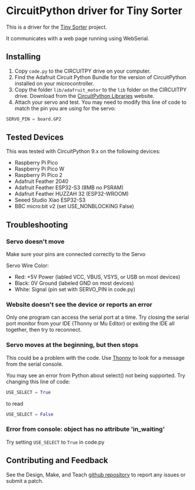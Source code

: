 # CircuitPython driver for Tiny Sorter

This is a driver for the [Tiny Sorter](https://designmakeandteach.com/projects/tiny-sorter) project.

It communicates with a web page running using WebSerial.

## Installing

1. Copy `code.py` to the CIRCUITPY drive on your computer.
2. Find the Adafruit Circuit Python Bundle for the version of CircuitPython
installed on your microcontroller.
3. Copy the folder `lib/adafruit_motor` to the `lib` folder on
the CIRCUITPY drive. Download from the
[CircuitPython Libraries](https://circuitpython.org/libraries) website.
4. Attach your servo and test. You may need to modify this line of
code to match the pin you are using for the servo:

```Python
SERVO_PIN = board.GP2
```

## Tested Devices

This was tested with CircuitPython 9.x on the following devices:

- Raspberry Pi Pico
- Raspberry Pi Pico W
- Raspberry Pi Pico 2
- Adafruit Feather 2040
- Adafruit Feather ESP32-S3 (8MB no PSRAM)
- Adafruit Feather HUZZAH 32 (ESP32-WROOM)
- Seeed Studio Xiao ESP32-S3
- BBC micro:bit v2 (set USE_NONBLOCKING False)

## Troubleshooting

### Servo doesn't move

Make sure your pins are connected correctly to the Servo

Servo Wire Color:

- Red: +5V Power (labled VCC, VBUS, VSYS, or USB on most devices)
- Black: 0V Ground (labeled GND on most devices)
- White: Signal (pin set with SERVO_PIN in code.py)

### Website doesn't see the device or reports an error

Only one program can access the serial port at a time.  Try
closing the serial port monitor from your IDE (Thonny or Mu Editor)
or exiting the IDE all together, then try to reconnect.

### Servo moves at the beginning, but then stops

This could be a problem with the code.  Use [Thonny](https://thonny.org/) to
look for a message from the serial console.

You may see an error from Python about select() not
being supported.  Try changing this line of code:

```Python
USE_SELECT = True
```

to read

```Python
USE_SELECT = False
```

### Error from console: object has no attribute 'in_waiting'

Try setting `USE_SELECT` to `True` in code.py

## Contributing and Feedback

See the Design, Make, and Teach [github repository](https://github.com/designmakeandteach/tiny-sorter)
to report any issues or submit a patch.
